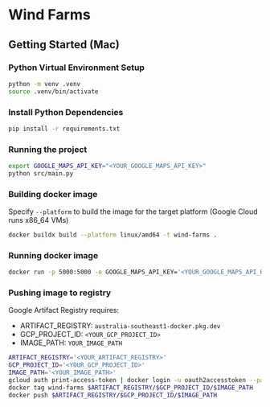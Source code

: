 # Wind Farms

## Getting Started (Mac)

### Python Virtual Environment Setup

```bash
python -m venv .venv
source .venv/bin/activate
```

### Install Python Dependencies

```bash
pip install -r requirements.txt
```

### Running the project

```bash
export GOOGLE_MAPS_API_KEY="<YOUR_GOOGLE_MAPS_API_KEY>"
python src/main.py
```


### Building docker image

Specify `--platform` to build the image for the target platform (Google Cloud runs x86_64 VMs)

```bash
docker buildx build --platform linux/amd64 -t wind-farms .
```

### Running docker image


```bash
docker run -p 5000:5000 -e GOOGLE_MAPS_API_KEY='<YOUR_GOOGLE_MAPS_API_KEY>' wind-farms
```

### Pushing image to registry

Google Artifact Registry requires:
- ARTIFACT_REGISTRY: `australia-southeast1-docker.pkg.dev`
- GCP_PROJECT_ID: `<YOUR_GCP_PROJECT_ID>`
- IMAGE_PATH: `YOUR_IMAGE_PATH`

```bash
ARTIFACT_REGISTRY='<YOUR_ARTIFACT_REGISTRY>'
GCP_PROJECT_ID='<YOUR_GCP_PROJECT_ID>'
IMAGE_PATH='<YOUR_IMAGE_PATH>'
gcloud auth print-access-token | docker login -u oauth2accesstoken --password-stdin $ARTIFACT_REGISTRY
docker tag wind-farms $ARTIFACT_REGISTRY/$GCP_PROJECT_ID/$IMAGE_PATH
docker push $ARTIFACT_REGISTRY/$GCP_PROJECT_ID/$IMAGE_PATH
```